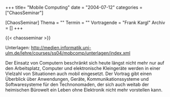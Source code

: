 +++
title= "Mobile Computing"
date = "2004-07-12"
categories = ["ChaosSeminar"]

[ChaosSeminar]
Thema = ""
Termin = ""
Vortragende = "Frank Kargl"
Archiv = []
+++

{{< chaosseminar >}}

Unterlagen: http://medien.informatik.uni-ulm.de/lehre/courses/ss04/mobcomp/unterlagen/index.xml

Der Einsatz von Computern beschränkt sich heute längst nicht mehr nur auf den Arbeitsplatz, Computer und elektronische Kleingeräte werden in einer Vielzahl von Situationen auch mobil eingesetzt. Der Vortrag gibt einen Überblick über Anwendungen, Geräte, Kommunikationssysteme und Softwaresysteme für den Technonomaden, der sich auch weitab der heimischen Bürowelt ein Leben ohne Elektronik nicht mehr vorstellen kann.
